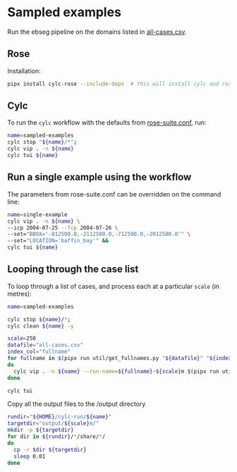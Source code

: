 # Sampled examples

Run the ebseg pipeline on the domains listed in [all-cases.csv](./all-cases.csv).

## Rose

Installation:

```bash
pipx install cylc-rose --include-deps  # this will install cylc and rose
```

## Cylc
To run the `cylc` workflow with the defaults from [rose-suite.conf](./rose-suite.conf), run:
```bash
name=sampled-examples
cylc stop "${name}/*";
cylc vip . -n ${name}
cylc tui ${name}
```

## Run a single example using the workflow

The parameters from rose-suite.conf can be overridden on the command line:

```bash
name=single-example
cylc vip . -n ${name} \
--icp 2004-07-25 --fcp 2004-07-26 \
--set="BBOX='-812500.0,-2112500.0,-712500.0,-2012500.0'" \
--set="LOCATION='baffin_bay'" &&
cylc tui ${name}
```

## Looping through the case list

To loop through a list of cases, and process each at a particular `scale` (in metres):

```bash
name=sampled-examples

cylc stop ${name}/*;
cylc clean ${name} -y

scale=250
datafile="all-cases.csv"
index_col="fullname"
for fullname in $(pipx run util/get_fullnames.py "${datafile}" "${index_col}" --start 50 --stop 53); 
do   
  cylc vip . -n ${name} --run-name=${fullname}-${scale}m $(pipx run util/template.py ${datafile} ${index_col} ${fullname}); 
done

cylc tui
```

Copy all the output files to the /output directory
```bash
rundir="${HOME}/cylc-run/${name}"
targetdir="output/${scale}m/"
mkdir -p ${targetdir}
for dir in ${rundir}/*/share/*/
do
  cp -r $dir ${targetdir}
  sleep 0.01
done
```